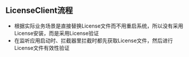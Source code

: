 ## LicenseClient流程
* 根据实际业务场景是直接替换License文件而不用重启系统，所以没有采用License安装，而是采用License验证
* 在监听应用启动时、拦截器里拦截时都先获取License文件，然后进行License文件有效性验证
